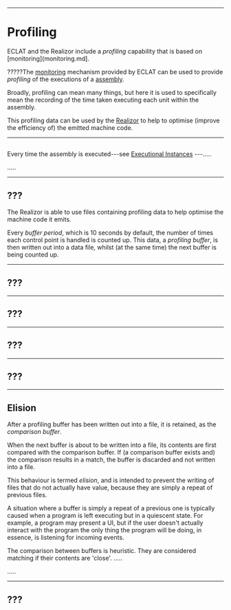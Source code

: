 -----------------------------------------------------------------------------------------------
# Profiling

ECLAT and the Realizor include a _profiling_ capability that is based on 
[monitoring](monitoring.md].

?????The [monitoring](monitoring.md) mechanism provided by ECLAT can be used to provide _profiling_ 
of the executions of a [assembly](../rts/assemblies.md). 

Broadly, profiling can mean many things, but here it is used to specifically mean the recording 
of the time taken executing each unit within the assembly. 

This profiling data can be used by the [Realizor](../pxcr/Realizor.md#profiling) to help to 
optimise (improve the efficiency of) the emitted machine code. 



-----------------------------------------------------------------------------------------------
## 

Every time the assembly is executed---see [Executional Instances](../rts/Instances.md)
---.....





.....





-----------------------------------------------------------------------------------------------
## ???

The Realizor is able to use files containing profiling data to help optimise the machine code 
it emits. 

Every _buffer period_, which is 10 seconds by default, the number of times each control point 
is handled is counted up. This data, a _profiling buffer_, is then written out into a data 
file, whilst (at the same time) the next buffer is being counted up. 






-----------------------------------------------------------------------------------------------
## ???






-----------------------------------------------------------------------------------------------
## ???






-----------------------------------------------------------------------------------------------
## ???






-----------------------------------------------------------------------------------------------
## ???






-----------------------------------------------------------------------------------------------
## Elision

After a profiling buffer has been written out into a file, it is retained, as the _comparison 
buffer_. 

When the next buffer is about to be written into a file, its contents are first compared with 
the comparison buffer. If (a comparison buffer exists and) the comparison results in a match, 
the buffer is discarded and not written into a file. 

This behaviour is termed _elision_, and is intended to prevent the writing of files that do not 
actually have value, because they are simply a repeat of previous files. 

A situation where a buffer is simply a repeat of a previous one is typically caused when a 
program is left executing but in a quiescent state. For example, a program may present a UI, 
but if the user doesn't actually interact with the program the only thing the program will be 
doing, in essence, is listening for incoming events. 

The comparison between buffers is heuristic. They are considered matching if their contents are 
'close'. .....

.....






-----------------------------------------------------------------------------------------------
## ???









